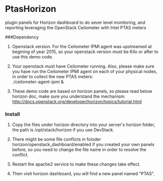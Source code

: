 # PtasHorizon
plugin panels for Horizon dashboard to do sever level monitoring, and reporting leveraging the OpenStack Ceilometer with Intel PTAS meters

###Dependency
1. Openstack version. 
    For the Ceilometer IPMI agent was upstreamed at begining of year 2015, so your openstack version must be Kilo or after to   use this demo code.

2. Your openstack must have Ceilometer running.
  Also, please make sure you have run the Ceilometer IPMI agent on each of your physical nodes, in order to collect the new PTAS meters: <br/>
  ./ceilometer-agent-ipmi &

3. These demo code are based on horizon panels, so please read below horizon doc, make sure you understand the mechanism:
http://docs.openstack.org/developer/horizon/topics/tutorial.html

### Install
1. Copy the files under horizon directory into your server's horizon folder, the path is /opt/stack/horizon if you use DevStack.
2. There might be some file conflicts in foloder horizon/openstack_dashboard/enabled if you created your own panels before, so you need to change the file name in order to resolve the conflict.

3. Restart the apache2 service to make these changes take effect.

4. Then visit horizon dashboard, you will find a new panel named "PTAS".

